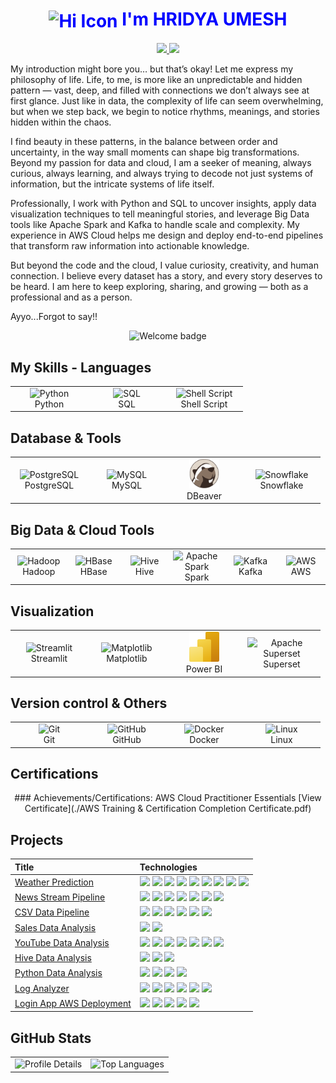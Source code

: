 <h1 align="center" style="color: blue;">
  <img src="https://cdn-icons-png.flaticon.com/512/14036/14036432.png" alt="Hi Icon" width="48" height="48" style="vertical-align: middle;">
  <strong style="color: 1E90FF;">I'm HRIDYA UMESH</strong>  
</h1>

<p align="center">
<a href="https://www.linkedin.com/in/hridya-umesh-860078319" target="_blank">
  <img src="https://img.shields.io/badge/LinkedIn-%230077B5.svg?&style=for-the-badge&logo=linkedin&logoColor=white" />
</a>
<a href="mailto:hridyaumesh2@gmail.com">
  <img src="https://img.shields.io/badge/Email-D14836?style=for-the-badge&logo=gmail&logoColor=white" />
</a>  
</p>



<!--   <a href="https://hridya-umesh.netlify.app/" target="_blank">
    <img src="https://img.shields.io/badge/Portfolio-708090?style=for-the-badge" alt="Portfolio Badge"/>
  </a> -->
</p>
 
My introduction might bore you… but that’s okay! Let me express my philosophy of life.
Life, to me, is more like an unpredictable and hidden pattern — vast, deep, and filled with connections we don’t always see at first glance. Just like in data, the complexity of life can seem overwhelming, but when we step back, we begin to notice rhythms, meanings, and stories hidden within the chaos.

I find beauty in these patterns, in the balance between order and uncertainty, in the way small moments can shape big transformations. Beyond my passion for data and cloud, I am a seeker of meaning, always curious, always learning, and always trying to decode not just systems of information, but the intricate systems of life itself.

Professionally, I work with Python and SQL to uncover insights, apply data visualization techniques to tell meaningful stories, and leverage Big Data tools like Apache Spark and Kafka to handle scale and complexity. My experience in AWS Cloud helps me design and deploy end-to-end pipelines that transform raw information into actionable knowledge.

But beyond the code and the cloud, I value curiosity, creativity, and human connection. I believe every dataset has a story, and every story deserves to be heard. I am here to keep exploring, sharing, and growing — both as a professional and as a person.

Ayyo...Forgot to say!!


<p align="center">
  <img src="https://readme-typing-svg.demolab.com?font=Inter&weight=700&size=24&pause=1000&center=true&vCenter=true&width=435&lines=Welcome+.+.+." alt="Welcome badge"/>
</p>

<h2>My Skills - Languages</h2>
<table>
  <tr>
    <td align="center" width="110">
      <img src="https://cdn.jsdelivr.net/gh/devicons/devicon/icons/python/python-original.svg" width="48" height="48" alt="Python" />
      <br>Python
    </td>
    <td align="center" width="110">
      <img src="https://img.icons8.com/ios-filled/50/000000/sql.png" alt="SQL" width="40"/>
      <br>SQL
    </td>
    <td align="center" width="110">
      <img src="https://cdn.jsdelivr.net/gh/devicons/devicon/icons/bash/bash-original.svg" width="48" height="48" alt="Shell Script" />
      <br>Shell Script
    </td>
  </tr>
</table>

<h2> Database & Tools</h2>
<table>
  <tr>
    <td align="center" width="110">
      <img src="https://cdn.jsdelivr.net/gh/devicons/devicon/icons/postgresql/postgresql-original.svg" width="48" height="48" alt="PostgreSQL" />
      <br>PostgreSQL
    </td>
    <td align="center" width="110">
      <img src="https://cdn.jsdelivr.net/gh/devicons/devicon/icons/mysql/mysql-original.svg" width="48" height="48" alt="MySQL" />
      <br>MySQL
    </td>
    <td align="center" width="110">
      <img src="https://raw.githubusercontent.com/Hridya2001/Hridya2001/235f1b4b9edeb2b1d85cc56562aacfc9705dc9d5/Assets/dbeaver-original.svg" width="48" height="48" alt="DBeaver" />
      <br>DBeaver
    </td>
    <td align="center" width="110">
      <img src="https://img.icons8.com/color/96/snowflake.png" width="48" height="48" alt="Snowflake" />
      <br>Snowflake
    </td>
  </tr>
</table>

<h2> Big Data & Cloud Tools</h2>
<table>
  <tr>
    <td align="center" width="110">
      <img src="https://cdn.jsdelivr.net/gh/devicons/devicon/icons/hadoop/hadoop-original.svg" width="48" height="48" alt="Hadoop" />
      <br>Hadoop
    </td>
    <td align="center" width="110">
      <img src="https://hbase.apache.org/images/hbase_logo.png" width="48" height="48" alt="HBase" />
      <br>HBase
    </td>
    <td align="center" width="110">
     <img src="https://hive.apache.org/images/hive.svg" width="48" height="48" alt="Hive" />
      <br>Hive
    </td>
    <td align="center" width="110">
      <img src="https://cdn.jsdelivr.net/gh/devicons/devicon/icons/apache/apache-original.svg" width="48" height="48" alt="Apache Spark" />
      <br>Spark
    </td>
    <td align="center" width="110">
      <img src="https://cdn.jsdelivr.net/gh/devicons/devicon/icons/apachekafka/apachekafka-original.svg" width="48" height="48" alt="Kafka" />
      <br>Kafka
    </td>
    <td align="center" width="110">
      <img src="https://img.icons8.com/color/48/000000/amazon-web-services.png" alt="AWS" width="48" height="48"/>
      <br>AWS
    </td>
  </tr>
</table>

<h2> Visualization</h2>
<table>
  <tr>
    <td align="center" width="110">
      <img src="https://cdn.jsdelivr.net/gh/devicons/devicon/icons/streamlit/streamlit-original.svg" width="48" height="48" alt="Streamlit" />
      <br>Streamlit
    </td>
    <td align="center" width="110">
      <img src="https://matplotlib.org/_static/images/logo2.svg" alt="Matplotlib" width="48" height='48'/>
      <br>Matplotlib
    </td>
    <td align="center" width="110">
      <img src="https://raw.githubusercontent.com/Hridya2001/Hridya2001/235f1b4b9edeb2b1d85cc56562aacfc9705dc9d5/Assets/power-bi.svg" width="48" height="48" alt="Power BI" />
      <br>Power BI
    </td>
    <td align="center" width="110">
      <img src="https://logo.svgcdn.com/l/apache-superset.svg"
      alt="Apache Superset" width="110" height="48">
      <br>Superset
    </td>
  </tr>
</table>

<h2> Version control & Others</h2>
<table>
  <tr>
    <td align="center" width="110">
      <img src="https://cdn.jsdelivr.net/gh/devicons/devicon/icons/git/git-original.svg" width="48" height="48" alt="Git" />
      <br>Git
    </td>
    <td align="center" width="110">
      <img src="https://cdn.jsdelivr.net/gh/devicons/devicon/icons/github/github-original.svg" width="48" height="48" alt="GitHub" />
      <br>GitHub
    </td>
    <td align="center" width="110">
      <img src="https://cdn.jsdelivr.net/gh/devicons/devicon/icons/docker/docker-original.svg" width="48" height="48" alt="Docker" />
      <br>Docker
    </td>
    <td align="center" width="110">
      <img src="https://cdn.jsdelivr.net/gh/devicons/devicon/icons/linux/linux-original.svg" width="48" height="48" alt="Linux" />
      <br>Linux
    </td>
  </tr>
</table>

## Certifications  

<div align="center">
### Achievements/Certifications:
AWS Cloud Practitioner Essentials  
[View Certificate](./AWS Training & Certification Completion Certificate.pdf)
</div>





## Projects

<table>
  <thead>
    <tr>
      <th align="left">Title</th>
      <th align="left">Technologies</th>
    </tr>
  </thead>
  <tbody>
    <tr>
      <td><a href="https://github.com/Hridya2001/Weather-prediction-AWS" target="_blank">Weather Prediction</a></td>
      <td>
        <img src="https://img.shields.io/badge/API-0052CC?logo=fastapi&logoColor=white&style=flat-square">
        <img src="https://img.shields.io/badge/EventBridge-FF69B4?logo=amazoneventbridge&logoColor=white&style=flat-square">
        <img src="https://img.shields.io/badge/AWS%20Lambda-FF9900?logo=awslambda&logoColor=white&style=flat-square">
        <img src="https://img.shields.io/badge/DynamoDB-4053D6?logo=amazondynamodb&logoColor=white&style=flat-square">
        <img src="https://img.shields.io/badge/IAM-FF0000?logo=aws&logoColor=white&style=flat-square">
        <img src="https://img.shields.io/badge/S3-569A31?logo=amazons3&logoColor=white&style=flat-square">
        <img src="https://img.shields.io/badge/SQS-FF69B4?logo=amazonsqs&logoColor=white&style=flat-square">
        <img src="https://img.shields.io/badge/Snowflake-56B9EB?logo=snowflake&logoColor=white&style=flat-square">
        <img src="https://img.shields.io/badge/PostgreSQL-336791?logo=postgresql&logoColor=white&style=flat-square">
      </td>
    </tr>
    <tr>
      <td><a href="https://github.com/Hridya2001/real-time-news-analysis" target="_blank">News Stream Pipeline</a></td>
      <td>
        <img src="https://img.shields.io/badge/Kafka-231F20?logo=apachekafka&logoColor=white&style=flat-square">
        <img src="https://img.shields.io/badge/Spark-E25A1C?logo=apachespark&logoColor=white&style=flat-square">
        <img src="https://img.shields.io/badge/Python-3776AB?logo=python&logoColor=white&style=flat-square">
        <img src="https://img.shields.io/badge/PostgreSQL-336791?logo=postgresql&logoColor=white&style=flat-square">
        <img src="https://img.shields.io/badge/Streamlit-FF4B4B?logo=streamlit&logoColor=white&style=flat-square">
        <img src="https://img.shields.io/badge/Docker-2496ED?logo=docker&logoColor=white&style=flat-square">
        <img src="https://img.shields.io/badge/AWS-37475a?logo=amazonaws&logoColor=white&style=flat-square">
      </td>
    </tr>
    <tr>
      <td><a href="https://github.com/Hridya2001/aws-csv-data-pipeline" target="_blank">CSV Data Pipeline</a></td>
      <td>
       <img src="https://img.shields.io/badge/Python-3776AB?logo=python&logoColor=white&style=flat-square">
        <img src="https://img.shields.io/badge/SQL-1C1C1C?logo=sqlite&logoColor=white&style=flat-square">
        <img src="https://img.shields.io/badge/S3-569A31?logo=amazons3&logoColor=white&style=flat-square">
        <img src="https://img.shields.io/badge/AWS%20Lambda-FF9900?logo=awslambda&logoColor=white&style=flat-square">
        <img src="https://img.shields.io/badge/Glue-800080?logo=awsglue&logoColor=white&style=flat-square">
        <img src="https://img.shields.io/badge/QuickSight-2D9CDB?logo=amazonquicksight&logoColor=white&style=flat-square">
      </td>
    </tr>
    <tr>
      <td><a href="https://github.com/Hridya2001/kaggle-sales-data-mysql-analysis" target="_blank">Sales Data Analysis</a></td>
      <td>
        <img src="https://img.shields.io/badge/MySQL-00758F?logo=mysql&logoColor=white&style=flat-square">
        <img src="https://img.shields.io/badge/Excel-217346?logo=microsoft-excel&logoColor=white&style=flat-square">
      </td>
    </tr>
    <tr>
      <td><a href="https://github.com/Hridya2001/youtube-trending-data-pipeline" target="_blank">YouTube Data Analysis</a></td>
      <td>
        <img src="https://img.shields.io/badge/API-0052CC?logo=fastapi&logoColor=white&style=flat-square">
        <img src="https://img.shields.io/badge/EventBridge-FF69B4?logo=amazoneventbridge&logoColor=white&style=flat-square">
        <img src="https://img.shields.io/badge/AWS%20Lambda-FF9900?logo=awslambda&logoColor=white&style=flat-square">
        <img src="https://img.shields.io/badge/S3-569A31?logo=amazons3&logoColor=white&style=flat-square">
        <img src="https://img.shields.io/badge/Glue-800080?logo=awsglue&logoColor=white&style=flat-square">
        <img src="https://img.shields.io/badge/Athena-232F3E?logo=amazonathena&logoColor=white&style=flat-square">
        <img src="https://img.shields.io/badge/SQL-4479A1?logo=sqlite&logoColor=white&style=flat-square">
      </td>
    </tr>
     <tr>
      <td><a href="https://github.com/Hridya2001/bigdata-hive-data-analysis" target="_blank">Hive Data Analysis</a></td>
      <td>
        <img src="https://img.shields.io/badge/Hive-FFEB3B?logo=apachehive&logoColor=black&style=flat-square">
        <img src="https://img.shields.io/badge/SQL-1C1C1C?logo=sqlite&logoColor=white&style=flat-square">
        <img src="https://img.shields.io/badge/Hadoop-FFD700?logo=apachehadoop&logoColor=black&style=flat-square">
      </td>
    </tr>
    <tr>
  <td><a href="https://github.com/Hridya2001/Python-Data-Analysis" target="_blank">Python Data Analysis</a></td>
  <td>
    <img src="https://img.shields.io/badge/Python-3776AB?logo=python&logoColor=white&style=flat-square">
    <img src="https://img.shields.io/badge/Pandas-150458?logo=pandas&logoColor=white&style=flat-square">
    <img src="https://img.shields.io/badge/Matplotlib-11557C?logo=matplotlib&logoColor=white&style=flat-square">
    <img src="https://img.shields.io/badge/Jupyter-FF6600?logo=jupyter&logoColor=white&style=flat-square">
  </td>
</tr>
  <tr>
      <td><a href="https://github.com/Hridya2001/Serverless-log-analyzer-aws" target="_blank">Log Analyzer</a></td>
      <td>
        <img src="https://img.shields.io/badge/AWS%20Lambda-FF9900?logo=awslambda&logoColor=white&style=flat-square">
        <img src="https://img.shields.io/badge/CloudWatch-FFB6C1?logo=amazoncloudwatch&logoColor=white&style=flat-square">
        <img src="https://img.shields.io/badge/S3-569A31?logo=amazons3&logoColor=white&style=flat-square">
        <img src="https://img.shields.io/badge/Glue-800080?logo=awsglue&logoColor=white&style=flat-square">
        <img src="https://img.shields.io/badge/Athena-232F3E?logo=amazonathena&logoColor=white&style=flat-square">
        <img src="https://img.shields.io/badge/SNS-FF69B4?logo=amazonsns&logoColor=white&style=flat-square">
      </td>
    </tr>
    <tr>
      <td><a href="https://github.com/Hridya2001/Basiclogin-AWS-deployment" target="_blank">Login App AWS Deployment</a></td>
      <td>
        <img src="https://img.shields.io/badge/Shell-121011?logo=gnubash&logoColor=white&style=flat-square">
        <img src="https://img.shields.io/badge/EC2-FF9900?logo=amazonec2&logoColor=white&style=flat-square">
        <img src="https://img.shields.io/badge/RDS-527FFF?logo=amazonrds&logoColor=white&style=flat-square">
        <img src="https://img.shields.io/badge/S3-569A31?logo=amazons3&logoColor=white&style=flat-square">
        <img src="https://img.shields.io/badge/Docker-2496ED?logo=docker&logoColor=white&style=flat-square">
      </td>
    </tr>
  </tbody>
</table>
 
## GitHub Stats
<table>
<tr>
  <td>
    <img width="500"
      src="https://github-profile-summary-cards.vercel.app/api/cards/profile-details?username=Hridya2001&theme=transparent"
      alt="Profile Details"/>
  </td>
  <td>
    <img width="400"
      src="https://github-readme-stats.vercel.app/api/top-langs/?username=Hridya2001&layout=compact&theme=default"
      alt="Top Languages"/>
  </td>
</tr>
</table>











